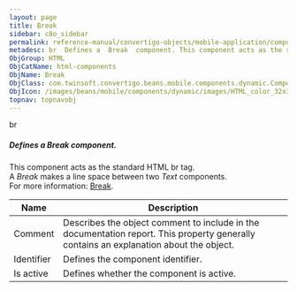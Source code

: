 ```yaml
---
layout: page
title: Break
sidebar: c8o_sidebar
permalink: reference-manual/convertigo-objects/mobile-application/components/html-components/break/
metadesc: br  Defines a  Break  component. This component acts as the standard HTML br tag. A  Break  makes a line space between two  Text  components.  For mor
ObjGroup: HTML
ObjCatName: html-components
ObjName: Break
ObjClass: com.twinsoft.convertigo.beans.mobile.components.dynamic.ComponentManager$1
ObjIcon: /images/beans/mobile/components/dynamic/images/HTML_color_32x32.png
topnav: topnavobj
---
```

br<br/>

##### Defines a <i>Break</i> component.<br/>
This component acts as the standard HTML br tag.<br/>
A <i>Break</i> makes a line space between two <i>Text</i> components.<br/>
 For more information: <a href='https://www.w3schools.com/tags/tag_br.asp' target='_blank'>Break</a>.

Name | Description 
--- | ---
Comment | Describes the object comment to include in the documentation report.  This property generally contains an explanation about the object. 
Identifier | Defines the component identifier.  
Is active | Defines whether the component is active. 

